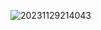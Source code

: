 

![20231129214043](https://github.com/GuillaumeSere/master-mind/assets/75996200/9a2a4b44-f54b-48b9-89a5-f1f12341c986)
